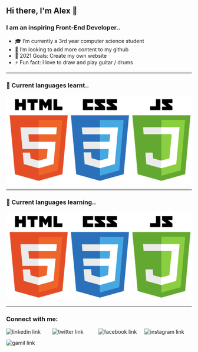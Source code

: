 ## Hi there, I'm Alex 👋

### I am an inspiring Front-End Developer..

- 🎓  I’m currently a 3rd year computer science student 
- 👯  I’m looking to add more content to my github 
- 🥅  2021 Goals: Create my own website 
- ⚡  Fun fact: I love to draw and play guitar / drums

---

### 📕 Current languages learnt..
<p align="center">
  <img src="Banner.png" height="auto" width="auto">
</p>

---

### 📕 Current languages learning..
<p align="center">
  <img src="Banner.png" height="auto" width="auto">
</p>

---

### Connect with me:

[<img align="left" alt="linkedin link" height="30px" width="125px" src="https://img.shields.io/badge/LinkedIn-0077B5?style=for-the-badge&logo=linkedin&logoColor=white" />][linkedin]
[<img align="left" alt="twitter link" height="30px" width="125px" src="https://img.shields.io/badge/Twitter-1DA1F2?style=for-the-badge&logo=twitter&logoColor=white" />][twitter]
[<img align="left" alt="facebook link" height="30px" width="125px" src="https://img.shields.io/badge/Facebook-1877F2?style=for-the-badge&logo=facebook&logoColor=white" />][facebook]
[<img align="left" alt="instagram link" height="30px" width="125px" src="https://img.shields.io/badge/Instagram-E4405F?style=for-the-badge&logo=instagram&logoColor=white" />][instagram]
[<img align="left" alt="gamil link" height="30px" width="125px" src="https://img.shields.io/badge/Gmail-D14836?style=for-the-badge&logo=gmail&logoColor=white" />][gmail]

<br />

[facebook]: https://www.facebook.com/4lwxfaceboook
[twitter]: https://twitter.com/ajscott29
[instagram]: https://www.instagram.com/4lwxinsta
[linkedin]: https://www.linkedin.com/in/ajscottleicester
[gmail]: ajscottleicester@gmail.com
